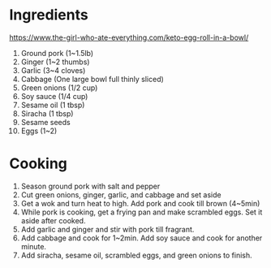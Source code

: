 # Ingredients

https://www.the-girl-who-ate-everything.com/keto-egg-roll-in-a-bowl/

1. Ground pork (1~1.5lb)
2. Ginger (1~2 thumbs)
3. Garlic (3~4 cloves)
4. Cabbage (One large bowl full thinly sliced)
5. Green onions (1/2 cup)
6. Soy sauce (1/4 cup)
7. Sesame oil (1 tbsp)
8. Siracha (1 tbsp)
9. Sesame seeds
10. Eggs (1~2)

# Cooking

1. Season ground pork with salt and pepper
2. Cut green onions, ginger, garlic, and cabbage and set aside
3. Get a wok and turn heat to high. Add pork and cook till brown (4~5min)
4. While pork is cooking, get a frying pan and make scrambled eggs. Set it aside after cooked.
5. Add garlic and ginger and stir with pork till fragrant.
6. Add cabbage and cook for 1~2min. Add soy sauce and cook for another minute.
7. Add siracha, sesame oil, scrambled eggs, and green onions to finish.

